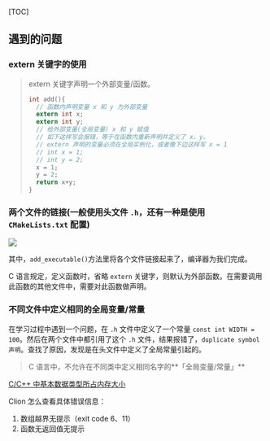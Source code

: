 [TOC]

## 遇到的问题

### extern 关键字的使用

  > extern 关键字声明一个外部变量/函数。
  >
  > ```c
  > int add(){
  >   // 函数内声明变量 x 和 y 为外部变量
  >   extern int x;
  >   extern int y;
  >   // 给外部变量(全局变量) x 和 y 赋值
  >   // 如下这样写会报错，等于在函数内重新声明并定义了 x、y。
  >   // extern 声明的变量必须在全局实例化，或者像下边这样写 x = 1
  >   // int x = 1;
  >   // int y = 2;
  >   x = 1;
  >   y = 2;
  >   return x+y;
  > }
  > ```
  >
  > 

### 两个文件的链接(一般使用头文件 `.h`，还有一种是使用 `CMakeLists.txt` 配置)

![](https://ws1.sinaimg.cn/large/006tNc79ly1g2cl781sbyj30x00bqjt6.jpg)

其中，`add_executable()`方法里将各个文件链接起来了，编译器为我们完成。

C 语言规定，定义函数时，省略 `extern` 关键字，则默认为外部函数。在需要调用此函数的其他文件中，需要对此函数做声明。

### 不同文件中定义相同的全局变量/常量

在学习过程中遇到一个问题，在 `.h` 文件中定义了一个常量 `const int WIDTH = 100`。然后在两个文件中都引用了这个 `.h` 文件，结果报错了，`duplicate symbol 声明`。查找了原因，发现是在头文件中定义了全局常量引起的。

> C 语言中，不允许在不同类中定义相同名字的**「全局变量/常量」**



[C/C++ 中基本数据类型所占内存大小](https://blog.csdn.net/zcyzsy/article/details/77935651)





Clion 怎么查看具体错误信息：

1. 数组越界无提示（exit code 6、11）
2. 函数无返回值无提示